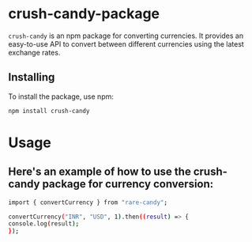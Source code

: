 # crush-candy-package

`crush-candy` is an npm package for converting currencies. It provides an easy-to-use API to convert between different currencies using the latest exchange rates.

## Installing

To install the package, use npm:

```sh
npm install crush-candy
```

# Usage

## Here's an example of how to use the crush-candy package for currency conversion:

```sh
import { convertCurrency } from "rare-candy";

convertCurrency("INR", "USD", 1).then((result) => {
console.log(result);
});
```
